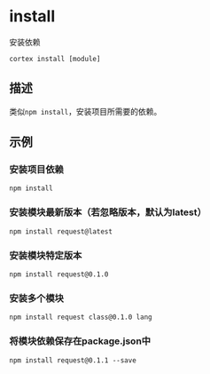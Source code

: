 # install

安装依赖

    cortex install [module]
    
## 描述

类似`npm install`，安装项目所需要的依赖。

## 示例

### 安装项目依赖 
	npm install

### 安装模块最新版本（若忽略版本，默认为latest）
	npm install request@latest
	
### 安装模块特定版本
	npm install request@0.1.0

### 安装多个模块
	npm install request class@0.1.0 lang

### 将模块依赖保存在package.json中
	npm install request@0.1.1 --save